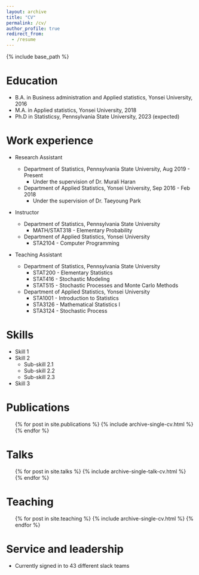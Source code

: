```yaml
---
layout: archive
title: "CV"
permalink: /cv/
author_profile: true
redirect_from:
  - /resume
---
```


{% include base_path %}

Education
======
* B.A. in Business administration and Applied statistics, Yonsei University, 2016
* M.A. in Applied statistics, Yonsei University, 2018
* Ph.D in Statisticsy, Pennsylvania State University, 2023 (expected)

Work experience
======
* Research Assistant
  - Department of Statistics, Pennsylvania State University, Aug 2019 - Present
    + Under the supervision of Dr. Murali Haran
  - Department of Applied Statistics, Yonsei University, Sep 2016 - Feb 2018 
    + Under the supervision of Dr. Taeyoung Park

* Instructor
  - Department of Statistics, Pennsylvania State University
    + MATH/STAT318 - Elementary Probability
  - Department of Applied Statistics, Yonsei University
    + STA2104 - Computer Programming

* Teaching Assistant
  - Department of Statistics, Pennsylvania State University
    + STAT200 - Elementary Statistics
    + STAT416 - Stochastic Modeling
    + STAT515 - Stochastic Processes and Monte Carlo Methods
  - Department of Applied Statistics, Yonsei University
    + STA1001 - Introduction to Statistics
    + STA3126 - Mathematical Statistics I
    + STA3124 - Stochastic Process
  
Skills
======
* Skill 1
* Skill 2
  * Sub-skill 2.1
  * Sub-skill 2.2
  * Sub-skill 2.3
* Skill 3

Publications
======
  <ul>{% for post in site.publications %}
    {% include archive-single-cv.html %}
  {% endfor %}</ul>
  
Talks
======
  <ul>{% for post in site.talks %}
    {% include archive-single-talk-cv.html %}
  {% endfor %}</ul>
  
Teaching
======
  <ul>{% for post in site.teaching %}
    {% include archive-single-cv.html %}
  {% endfor %}</ul>
  
Service and leadership
======
* Currently signed in to 43 different slack teams
